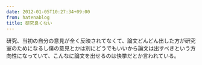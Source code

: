 ```yaml
---
date: 2012-01-05T10:27:34+09:00
from: hatenablog
title: 研究良くない
---
```

研究、当初の自分の意見が全く反映されてなくて、論文どんどん出した方が研究室のためになるし僕の意見とかは別にどうでもいいから論文は出すべきという方向性になっていて、こんなに論文を出せるのは快挙だとか言われている。

